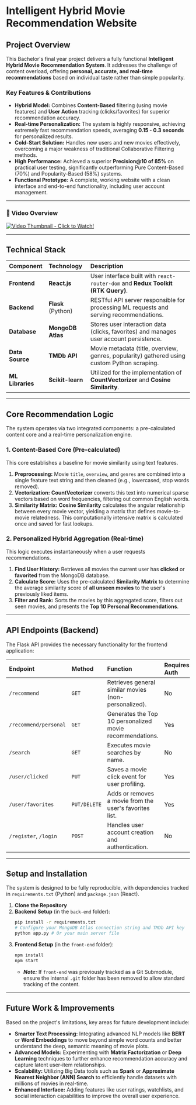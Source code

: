 # Intelligent Hybrid Movie Recommendation Website 

## Project Overview

This Bachelor's final year project delivers a fully functional **Intelligent Hybrid Movie Recommendation System**. It addresses the challenge of content overload, offering **personal, accurate, and real-time recommendations** based on individual taste rather than simple popularity.

### Key Features & Contributions

  * **Hybrid Model:** Combines **Content-Based** filtering (using movie features) and **User Action** tracking (clicks/favorites) for superior recommendation accuracy.
  * **Real-time Personalization:** The system is highly responsive, achieving extremely fast recommendation speeds, averaging **0.15 - 0.3 seconds** for personalized results.
  * **Cold-Start Solution:** Handles new users and new movies effectively, overcoming a major weakness of traditional Collaborative Filtering methods.
  * **High Performance:** Achieved a superior **Precision@10 of 85%** on practical user testing, significantly outperforming Pure Content-Based (70%) and Popularity-Based (58%) systems.
  * **Functional Prototype:** A complete, working website with a clean interface and end-to-end functionality, including user account management.

-----

### 🎥 Video Overview

[![Video Thumbnail - Click to Watch!]([path/to/your/thumbnail.png](https://youtu.be/EZ7PLJ-qDoo?si=JN86wKEZc9mkpUgZ))]([https://www.youtube.com/watch?v=YourVideoID](https://youtu.be/EZ7PLJ-qDoo?si=JN86wKEZc9mkpUgZ))

-----


## Technical Stack 

| Component | Technology | Description |
| :--- | :--- | :--- |
| **Frontend** | **React.js** | User interface built with `react-router-dom` and **Redux Toolkit (RTK Query)**. |
| **Backend** | **Flask** (Python) | RESTful API server responsible for processing ML requests and serving recommendations. |
| **Database** | **MongoDB Atlas** | Stores user interaction data (clicks, favorites) and manages user account persistence. |
| **Data Source** | **TMDb API** | Movie metadata (title, overview, genres, popularity) gathered using custom Python scraping. |
| **ML Libraries** | **Scikit-learn** | Utilized for the implementation of **CountVectorizer** and **Cosine Similarity**. |

-----

## Core Recommendation Logic 

The system operates via two integrated components: a pre-calculated content core and a real-time personalization engine.

### 1\. Content-Based Core (Pre-calculated)

This core establishes a baseline for movie similarity using text features.

1.  **Preprocessing:** Movie `title`, `overview`, and `genres` are combined into a single feature text string and then cleaned (e.g., lowercased, stop words removed).
2.  **Vectorization:** **CountVectorizer** converts this text into numerical sparse vectors based on word frequencies, filtering out common English words.
3.  **Similarity Matrix:** **Cosine Similarity** calculates the angular relationship between every movie vector, yielding a matrix that defines movie-to-movie relatedness. This computationally intensive matrix is calculated once and saved for fast lookups.

### 2\. Personalized Hybrid Aggregation (Real-time)

This logic executes instantaneously when a user requests recommendations.

1.  **Find User History:** Retrieves all movies the current user has **clicked** or **favorited** from the MongoDB database.
2.  **Calculate Score:** Uses the pre-calculated **Similarity Matrix** to determine the average similarity score of **all unseen movies** to the user's previously liked items.
3.  **Filter and Rank:** Sorts the movies by this aggregated score, filters out seen movies, and presents the **Top 10 Personal Recommendations**.

-----

## API Endpoints (Backend) 

The Flask API provides the necessary functionality for the frontend application:

| Endpoint | Method | Function | Requires Auth |
| :--- | :--- | :--- | :--- |
| `/recommend` | `GET` | Retrieves general similar movies (non-personalized). | No |
| `/recommend/personal`| `GET` | Generates the Top 10 personalized movie recommendations. | Yes |
| `/search` | `GET` | Executes movie searches by name. | No |
| `/user/clicked` | `PUT` | Saves a movie click event for user profiling. | Yes |
| `/user/favorites` | `PUT/DELETE` | Adds or removes a movie from the user's favorites list. | Yes |
| `/register`, `/login` | `POST` | Handles user account creation and authentication. | No |

-----

## Setup and Installation 

The system is designed to be fully reproducible, with dependencies tracked in `requirements.txt` (Python) and `package.json` (React).

1.  **Clone the Repository**
2.  **Backend Setup** (in the `back-end` folder):
    ```bash
    pip install -r requirements.txt
    # Configure your MongoDB Atlas connection string and TMDb API key
    python app.py # Or your main server file
    ```
3.  **Frontend Setup** (in the `front-end` folder):
    ```bash
    npm install
    npm start
    ```
      * ***Note:*** If `front-end` was previously tracked as a Git Submodule, ensure the internal `.git` folder has been removed to allow standard tracking of the content.

-----

## Future Work & Improvements 

Based on the project's limitations, key areas for future development include:

  * **Smarter Text Processing:** Integrating advanced NLP models like **BERT** or **Word Embeddings** to move beyond simple word counts and better understand the deep, semantic meaning of movie plots.
  * **Advanced Models:** Experimenting with **Matrix Factorization** or **Deep Learning** techniques to further enhance recommendation accuracy and capture latent user-item relationships.
  * **Scalability:** Utilizing Big Data tools such as **Spark** or **Approximate Nearest Neighbor (ANN) Search** to efficiently handle datasets with millions of movies in real-time.
  * **Enhanced Interface:** Adding features like user ratings, watchlists, and social interaction capabilities to improve the overall user experience.
